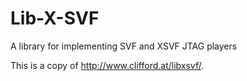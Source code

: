 # Lib-X-SVF
A library for implementing SVF and XSVF JTAG players

This is a copy of http://www.clifford.at/libxsvf/.

